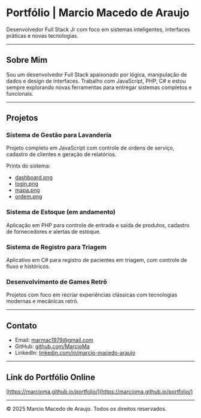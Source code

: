 # Portfólio | Marcio Macedo de Araujo

Desenvolvedor Full Stack Jr com foco em sistemas inteligentes, interfaces práticas e novas tecnologias.

---

## Sobre Mim

Sou um desenvolvedor Full Stack apaixonado por lógica, manipulação de dados e design de interfaces. Trabalho com JavaScript, PHP, C# e estou sempre explorando novas ferramentas para entregar sistemas completos e funcionais.

---

## Projetos

### Sistema de Gestão para Lavanderia
Projeto completo em JavaScript com controle de ordens de serviço, cadastro de clientes e geração de relatórios.

Prints do sistema:

- [dashboard.png](dashboard.png)
- [login.png](login.png)
- [mapa.png](mapa.png)
- [ordem.png](ordem.png)

### Sistema de Estoque (em andamento)
Aplicação em PHP para controle de entrada e saída de produtos, cadastro de fornecedores e alertas de estoque.

### Sistema de Registro para Triagem
Aplicativo em C# para registro de pacientes em triagem, com controle de fluxo e históricos.

### Desenvolvimento de Games Retrô
Projetos com foco em recriar experiências clássicas com tecnologias modernas e mecânicas retrô.

---

## Contato

- Email: [marmac1979@gmail.com](mailto:marmac1979@gmail.com)  
- GitHub: [github.com/MarcioMa](https://github.com/MarcioMa)  
- LinkedIn: [linkedin.com/in/marcio-macedo-araujo](https://www.linkedin.com/in/marcio-macedo-araujo-6b87a4189/)

---

## Link do Portfólio Online

[https://marcioma.github.io/portfolio/](https://marcioma.github.io/portfolio/)

---

&copy; 2025 Marcio Macedo de Araujo. Todos os direitos reservados.

